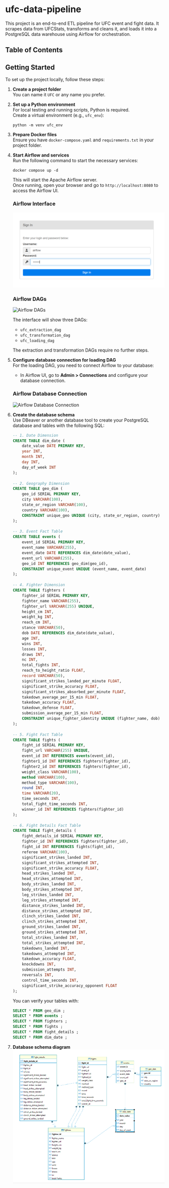 # ufc-data-pipeline
This project is an end-to-end ETL pipeline for UFC event and fight data. It scrapes data from UFCStats, transforms and cleans it, and loads it into a PostgreSQL data warehouse using Airflow for orchestration.

## Table of Contents
<!-- To be filled as the README develops -->

## Getting Started

To set up the project locally, follow these steps:

1. **Create a project folder**  
   You can name it `UFC` or any name you prefer.

2. **Set up a Python environment**  
   For local testing and running scripts, Python is required.  
   Create a virtual environment (e.g., `ufc_env`):

   ```
   python -m venv ufc_env
   ```

3. **Prepare Docker files**  
   Ensure you have `docker-compose.yaml` and `requirements.txt` in your project folder.

4. **Start Airflow and services**  
   Run the following command to start the necessary services:

   ```
   docker compose up -d
   ```

   This will start the Apache Airflow server.  
   Once running, open your browser and go to `http://localhost:8080` to access the Airflow UI.

   ### Airflow Interface
   ![Airflow Screen](images/airflow_screen.png)

   ### Airflow DAGs
   ![Airflow DAGs](images/airflow_3_dags.png)

   The interface will show three DAGs:
   - `ufc_extraction_dag`
   - `ufc_transformation_dag`
   - `ufc_loading_dag`

   The extraction and transformation DAGs require no further steps.

5. **Configure database connection for loading DAG**  
   For the loading DAG, you need to connect Airflow to your database:
   - In Airflow UI, go to **Admin > Connections** and configure your database connection.

   ### Airflow Database Connection
   ![Airflow Database Connection](images/airflow_database_connection.png)

6. **Create the database schema**  
   Use DBeaver or another database tool to create your PostgreSQL database and tables with the following SQL:

   ```sql
   -- 1. Date Dimension
   CREATE TABLE dim_date (
       date_value DATE PRIMARY KEY,
       year INT,
       month INT,
       day INT,
       day_of_week INT
   );

   -- 2. Geography Dimension
   CREATE TABLE geo_dim (
       geo_id SERIAL PRIMARY KEY,
       city VARCHAR(100),
       state_or_region VARCHAR(100),
       country VARCHAR(100),
       CONSTRAINT unique_geo UNIQUE (city, state_or_region, country)
   );

   -- 3. Event Fact Table
   CREATE TABLE events (
       event_id SERIAL PRIMARY KEY,
       event_name VARCHAR(255),
       event_date DATE REFERENCES dim_date(date_value),
       event_url VARCHAR(255),
       geo_id INT REFERENCES geo_dim(geo_id),
       CONSTRAINT unique_event UNIQUE (event_name, event_date)
   );

   -- 4. Fighter Dimension
   CREATE TABLE fighters (
       fighter_id SERIAL PRIMARY KEY,
       fighter_name VARCHAR(255),
       fighter_url VARCHAR(255) UNIQUE,
       height_cm INT,
       weight_kg INT,
       reach_cm INT,
       stance VARCHAR(50),
       dob DATE REFERENCES dim_date(date_value),
       age INT,
       wins INT,
       losses INT,
       draws INT,
       nc INT,
       total_fights INT,
       reach_to_height_ratio FLOAT,
       record VARCHAR(50),
       significant_strikes_landed_per_minute FLOAT,
       significant_strike_accuracy FLOAT,
       significant_strikes_absorbed_per_minute FLOAT,
       takedown_average_per_15_min FLOAT,
       takedown_accuracy FLOAT,
       takedown_defense FLOAT,
       submission_average_per_15_min FLOAT,
       CONSTRAINT unique_fighter_identity UNIQUE (fighter_name, dob)
   );

   -- 5. Fight Fact Table
   CREATE TABLE fights (
       fight_id SERIAL PRIMARY KEY,
       fight_url VARCHAR(255) UNIQUE,
       event_id INT REFERENCES events(event_id),
       fighter1_id INT REFERENCES fighters(fighter_id),
       fighter2_id INT REFERENCES fighters(fighter_id),
       weight_class VARCHAR(100),
       method VARCHAR(100),
       method_type VARCHAR(100),
       round INT,
       time VARCHAR(20),
       time_seconds INT,
       total_fight_time_seconds INT,
       winner_id INT REFERENCES fighters(fighter_id)
   );

   -- 6. Fight Details Fact Table
   CREATE TABLE fight_details (
       fight_details_id SERIAL PRIMARY KEY,
       fighter_id INT REFERENCES fighters(fighter_id),
       fight_id INT REFERENCES fights(fight_id),
       referee VARCHAR(100),
       significant_strikes_landed INT,
       significant_strikes_attempted INT,
       significant_strike_accuracy FLOAT,
       head_strikes_landed INT,
       head_strikes_attempted INT,
       body_strikes_landed INT,
       body_strikes_attempted INT,
       leg_strikes_landed INT,
       leg_strikes_attempted INT,
       distance_strikes_landed INT,
       distance_strikes_attempted INT,
       clinch_strikes_landed INT,
       clinch_strikes_attempted INT,
       ground_strikes_landed INT,
       ground_strikes_attempted INT,
       total_strikes_landed INT,
       total_strikes_attempted INT,
       takedowns_landed INT,
       takedowns_attempted INT,
       takedown_accuracy FLOAT,
       knockdowns INT,
       submission_attempts INT,
       reversals INT,
       control_time_seconds INT,
       significant_strike_accuracy_opponent FLOAT
   );
   ```

   You can verify your tables with:

   ```sql
   SELECT * FROM geo_dim ;
   SELECT * FROM events ;
   SELECT * FROM fighters ;
   SELECT * FROM fights ;
   SELECT * FROM fight_details ;
   SELECT * FROM dim_date ;
   ```

7. **Database schema diagram**  
   ![UFC Data Warehouse Schema](images/UFC_Data_Warehouse.png)
